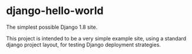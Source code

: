 # django-hello-world
The simplest possible Django 1.8 site.

This project is intended to be a very simple example site, using a standard django project layout, for testing Django deployment strategies.
